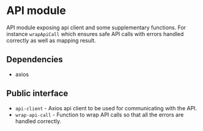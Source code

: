# API module

API module exposing api client and some supplementary functions. For instance `wrapApiCall` which ensures safe API calls with errors handled correctly as well as mapping result.

## Dependencies

- axios

## Public interface

- `api-client` - Axios api client to be used for communicating with the API.
- `wrap-api-call` - Function to wrap API calls so that all the errors are handled correctly.